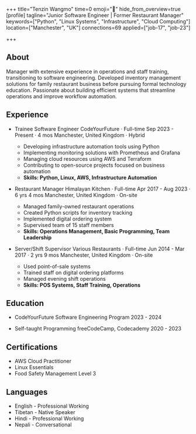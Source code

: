 +++
title="Tenzin Wangmo"
time=0
emoji="👤"
hide_from_overview=true
[profile]
tagline="Junior Software Engineer | Former Restaurant Manager"
keywords=["Python", "Linux Systems", "Infrastructure", "Cloud Computing"]
location=["Manchester", "UK"]
connections=69
applied=["job-17", "job-23"]

+++

## About

Manager with extensive experience in operations and staff training, transitioning to software engineering. Developed inventory management solutions for family restaurant business before pursuing formal technology education. Passionate about building efficient systems that streamline operations and improve workflow automation.

## Experience

- Trainee Software Engineer
  CodeYourFuture · Full-time
  Sep 2023 - Present · 4 mos
  Manchester, United Kingdom · Hybrid

  - Developing infrastructure automation tools using Python
  - Implementing monitoring solutions with Prometheus and Grafana
  - Managing cloud resources using AWS and Terraform
  - Contributing to open-source projects focused on business automation
  - **Skills: Python, Linux, AWS, Infrastructure Automation**

- Restaurant Manager
  Himalayan Kitchen · Full-time
  Apr 2017 - Aug 2023 · 6 yrs 4 mos
  Manchester, United Kingdom · On-site

  - Managed family-owned restaurant operations
  - Created Python scripts for inventory tracking
  - Implemented digital ordering system
  - Supervised team of 15 staff members
  - **Skills: Operations Management, Basic Programming, Team Leadership**

- Server/Shift Supervisor
  Various Restaurants · Full-time
  Jun 2014 - Mar 2017 · 2 yrs 9 mos
  Manchester, United Kingdom · On-site
  - Used point-of-sale systems
  - Trained staff on digital ordering platforms
  - Managed evening shift operations
  - **Skills: POS Systems, Staff Training, Operations**

## Education

- CodeYourFuture
  Software Engineering Program
  2023 - 2024

- Self-taught Programming
  freeCodeCamp, Codecademy
  2020 - 2023

## Certifications

- AWS Cloud Practitioner
- Linux Essentials
- Food Safety Management Level 3

## Languages

- English - Professional Working
- Tibetan - Native Speaker
- Hindi - Professional Working
- Nepali - Conversational
